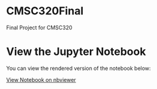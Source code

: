# CMSC320Final

Final Project for CMSC320

# View the Jupyter Notebook
You can view the rendered version of the notebook below:

[View Notebook on nbviewer](https://nbviewer.jupyter.org/url/github.com/tpatel1221/CMSC320Final/raw/main/CMSC320Final.ipynb)
